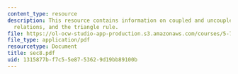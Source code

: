 ```yaml
---
content_type: resource
description: This resource contains information on coupled and uncoupled bases, recursion
  relations, and the triangle rule.
file: https://ol-ocw-studio-app-production.s3.amazonaws.com/courses/5-73-introductory-quantum-mechanics-i-fall-2005/1315877bf7c55e8753629d19bb89100b_sec8.pdf
file_type: application/pdf
resourcetype: Document
title: sec8.pdf
uid: 1315877b-f7c5-5e87-5362-9d19bb89100b
---
```

